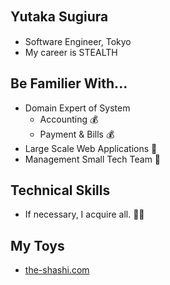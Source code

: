 ## Yutaka Sugiura　

 - Software Engineer, Tokyo
 - My career is STEALTH

## Be Familier With...

 - Domain Expert of System
    - Accounting 💰
    - Payment & Bills 💰
 - Large Scale Web Applications 📱
 - Management Small Tech Team 🐬

## Technical Skills

 - If necessary, I acquire all. 🧑‍💻

## My Toys

 - <a href="https://the-shashi.com">the-shashi.com</a>
